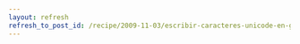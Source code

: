 ```yaml
---
layout: refresh
refresh_to_post_id: /recipe/2009-11-03/escribir-caracteres-unicode-en-gnu-linux
---
```


